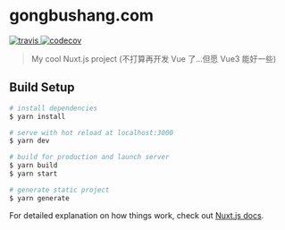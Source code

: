 # gongbushang.com

<a href="https://travis-ci.com/gongbaodd/gongbushang.com">
<img src="https://img.shields.io/travis/com/gongbaodd/gongbushang.com?style=flat-square" alt="travis" />
</a>

<a href="https://codecov.io/gh/gongbaodd/gongbushang.com">
    <img src="https://img.shields.io/codecov/c/github/gongbaodd/gongbushang.com?style=flat-square" alt="codecov" />
</a>

> My cool Nuxt.js project (不打算再开发 Vue 了...但愿 Vue3 能好一些)

## Build Setup

```bash
# install dependencies
$ yarn install

# serve with hot reload at localhost:3000
$ yarn dev

# build for production and launch server
$ yarn build
$ yarn start

# generate static project
$ yarn generate
```

For detailed explanation on how things work, check out [Nuxt.js docs](https://nuxtjs.org).
